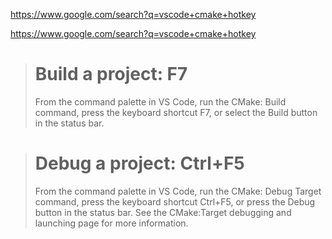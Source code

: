 https://www.google.com/search?q=vscode+cmake+hotkey

https://www.google.com/search?q=vscode+cmake+hotkey

># Build a project: F7
>From the command palette in VS Code, run the CMake: Build command, press the keyboard shortcut F7, or select the Build button in the status bar.

># Debug a project: Ctrl+F5
>From the command palette in VS Code, run the CMake: Debug Target command, press the keyboard shortcut Ctrl+F5, or press the Debug button in the status bar.
>See the CMake:Target debugging and launching page for more information.

